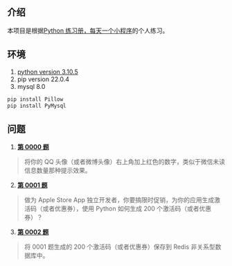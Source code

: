 ## 介绍
本项目是根据[Python 练习册，每天一个小程序][pythond-examples]的个人练习。

## 环境
1. [python version 3.10.5][python 3.10.5]  
2. pip version 22.0.4  
3. mysql 8.0  
``` cmd
pip install Pillow
pip install PyMysql
```

## 问题
1. **[第 0000 题][q0]**  
> 将你的 QQ 头像（或者微博头像）右上角加上红色的数字，类似于微信未读信息数量那种提示效果。 
> 
2. **[第 0001 题][q1]**  
> 做为 Apple Store App 独立开发者，你要搞限时促销，为你的应用生成激活码（或者优惠券），使用 Python 如何生成 200 个激活码（或者优惠券）？  
>  
3. **[第 0002 题][q2]**  
> 将 0001 题生成的 200 个激活码（或者优惠券）保存到 Redis 非关系型数据库中。   

[python 3.10.5]: https://www.python.org/downloads/release/python-3105/
[pythond-examples]: https://github.com/Yixiaohan/show-me-the-code
[q0]: ./demo00/readme.md  
[q1]: ./demo01/readme.md  
[q2]: ./demo02/readme.md  
